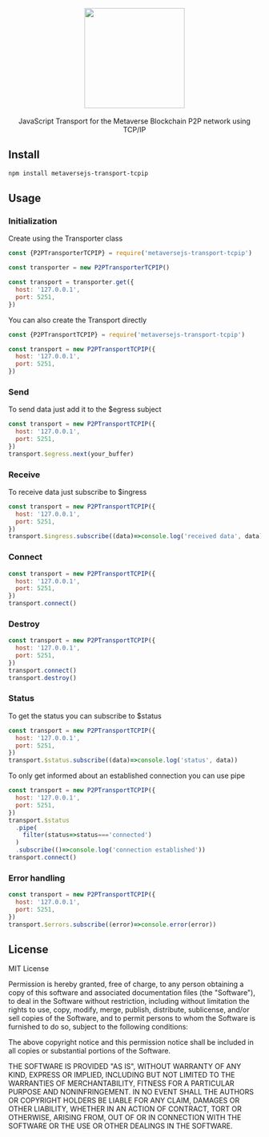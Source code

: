 <p align="center">
  <a href="https://mvs.org/">
    <img width="200" src="https://raw.githubusercontent.com/mvs-org/lightwallet/master/src/assets/logo.png" alt="">
  </a>
  <br>
  <br>
  JavaScript Transport for the Metaverse Blockchain P2P network using TCP/IP
</p>

## Install

``` bash
npm install metaversejs-transport-tcpip
```

## Usage

### Initialization

Create using the Transporter class
``` javascript
const {P2PTransporterTCPIP} = require('metaversejs-transport-tcpip')

const transporter = new P2PTransporterTCPIP()

const transport = transporter.get({
  host: '127.0.0.1',
  port: 5251,
})
```

You can also create the Transport directly
``` javascript
const {P2PTransportTCPIP} = require('metaversejs-transport-tcpip')

const transport = new P2PTransportTCPIP({
  host: '127.0.0.1',
  port: 5251,
})
```

### Send

To send data just add it to the $egress subject
``` javascript
const transport = new P2PTransportTCPIP({
  host: '127.0.0.1',
  port: 5251,
})
transport.$egress.next(your_buffer)
```

### Receive
To receive data just subscribe to $ingress
``` javascript
const transport = new P2PTransportTCPIP({
  host: '127.0.0.1',
  port: 5251,
})
transport.$ingress.subscribe((data)=>console.log('received data', data))
```

### Connect
``` javascript
const transport = new P2PTransportTCPIP({
  host: '127.0.0.1',
  port: 5251,
})
transport.connect()
```

### Destroy
``` javascript
const transport = new P2PTransportTCPIP({
  host: '127.0.0.1',
  port: 5251,
})
transport.connect()
transport.destroy()
```

### Status
To get the status you can subscribe to $status
``` javascript
const transport = new P2PTransportTCPIP({
  host: '127.0.0.1',
  port: 5251,
})
transport.$status.subscribe((data)=>console.log('status', data))
```

To only get informed about an established connection you can use pipe
``` javascript
const transport = new P2PTransportTCPIP({
  host: '127.0.0.1',
  port: 5251,
})
transport.$status
  .pipe(
    filter(status=>status==='connected')
  )
  .subscribe(()=>console.log('connection established'))
transport.connect()
```

### Error handling
``` javascript
const transport = new P2PTransportTCPIP({
  host: '127.0.0.1',
  port: 5251,
})
transport.$errors.subscribe((error)=>console.error(error))
```

## License
MIT License

Permission is hereby granted, free of charge, to any person obtaining a copy
of this software and associated documentation files (the "Software"), to deal
in the Software without restriction, including without limitation the rights
to use, copy, modify, merge, publish, distribute, sublicense, and/or sell
copies of the Software, and to permit persons to whom the Software is
furnished to do so, subject to the following conditions:

The above copyright notice and this permission notice shall be included in all
copies or substantial portions of the Software.

THE SOFTWARE IS PROVIDED "AS IS", WITHOUT WARRANTY OF ANY KIND, EXPRESS OR
IMPLIED, INCLUDING BUT NOT LIMITED TO THE WARRANTIES OF MERCHANTABILITY,
FITNESS FOR A PARTICULAR PURPOSE AND NONINFRINGEMENT. IN NO EVENT SHALL THE
AUTHORS OR COPYRIGHT HOLDERS BE LIABLE FOR ANY CLAIM, DAMAGES OR OTHER
LIABILITY, WHETHER IN AN ACTION OF CONTRACT, TORT OR OTHERWISE, ARISING FROM,
OUT OF OR IN CONNECTION WITH THE SOFTWARE OR THE USE OR OTHER DEALINGS IN THE
SOFTWARE.